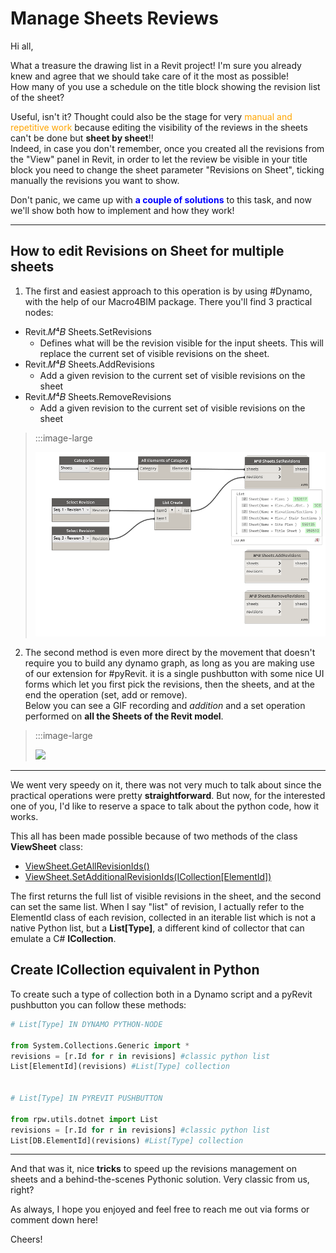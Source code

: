 <!-- {
"createdAt": "Feb 18, 2022",
"title": "Manage Sheets Reviews",
"tags": ["Dynamo", "Revit API", "Python"],
"votes": 0,
"views": 238,
"published": true
} -->

# Manage Sheets Reviews

Hi all,

What a treasure the drawing list in a Revit project! I'm sure you already knew and agree that we should take care of it the most as possible! <br />
How many of you use a schedule on the title block showing the revision list of the sheet?

Useful, isn't it? Thought could also be the stage for very <span style="color:orange">manual and repetitive work</span> because editing the visibility of the reviews in the sheets can't be done but **sheet by sheet**!!<br />
Indeed, in case you don't remember, once you created all the revisions from the "View" panel in Revit, in order to let the review be visible in your title block you need to change the sheet parameter "Revisions on Sheet", ticking manually the revisions you want to show.

Don't panic, we came up with <b style="color:blue">a couple of solutions</b> to this task, and now we'll show both how to implement and how they work!

---

## How to edit Revisions on Sheet for multiple sheets

1. The first and easiest approach to this operation is by using #Dynamo, with the help of our Macro4BIM package. There you'll find 3 practical nodes:

- Revit.𝑀⁴𝐵 Sheets.SetRevisions
  - Defines what will be the revision visible for the input sheets. This will replace the current set of visible revisions on the sheet.
- Revit.𝑀⁴𝐵 Sheets.AddRevisions
  - Add a given revision to the current set of visible revisions on the sheet
- Revit.𝑀⁴𝐵 Sheets.RemoveRevisions
  - Add a given revision to the current set of visible revisions on the sheet

> :::image-large
>
> ![](./media/manage-sheet-rev-img01.png)

2. The second method is even more direct by the movement that doesn't require you to build any dynamo graph, as long as you are making use of our extension for #pyRevit. it is a single pushbutton with some nice UI forms which let you first pick the revisions, then the sheets, and at the end the operation (set, add or remove). <br />
   Below you can see a GIF recording and _addition_ and a set operation performed on **all the Sheets of the Revit model**.

> :::image-large
>
> ![](./media/manage-sheet-rev-gif.gif)

---

We went very speedy on it, there was not very much to talk about since the practical operations were pretty **straightforward**. But now, for the interested one of you, I'd like to reserve a space to talk about the python code, how it works.

This all has been made possible because of two methods of the class **ViewSheet** class:

- [ViewSheet.GetAllRevisionIds()](https://apidocs.co/apps/revit/2022.1/e6f4e79f-c076-8085-5288-6e0b5a431177.htm)
- [ViewSheet.SetAdditionalRevisionIds(ICollection[ElementId])](https://apidocs.co/apps/revit/2022.1/376a4009-17f7-af8e-8c32-d95243ad8e9e.htm)

The first returns the full list of visible revisions in the sheet, and the second can set the same list. When I say "list" of revision, I actually refer to the ElementId class of each revision, collected in an iterable list which is not a native Python list, but a **List\[Type]**, a different kind of collector that can emulate a C# **ICollection**.

## Create ICollection equivalent in Python

To create such a type of collection both in a Dynamo script and a pyRevit pushbutton you can follow these methods:

```python
# List[Type] IN DYNAMO PYTHON-NODE

from System.Collections.Generic import *
revisions = [r.Id for r in revisions] #classic python list
List[ElementId](revisions) #List[Type] collection


# List[Type] IN PYREVIT PUSHBUTTON

from rpw.utils.dotnet import List
revisions = [r.Id for r in revisions] #classic python list
List[DB.ElementId](revisions) #List[Type] collection
```

---

And that was it, nice **tricks** to speed up the revisions management on sheets and a behind-the-scenes Pythonic solution. Very classic from us, right?

As always, I hope you enjoyed and feel free to reach me out via forms or comment down here!

Cheers!
